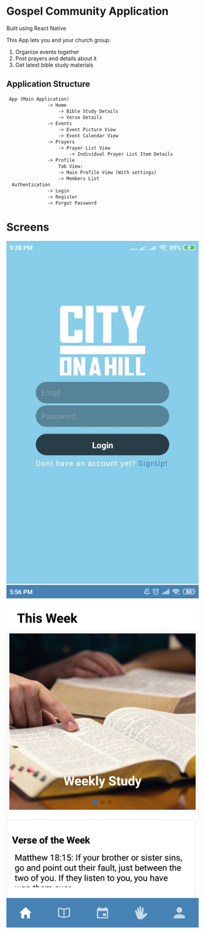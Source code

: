 # Gospel Community Application 
Built using React Native

This App lets you and your church group:
1. Organize events together
2. Post prayers and details about it
3. Get latest bible study materials

## Application Structure
```
 App (Main Application)
               -> Home
                   -> Bible Study Details 
                   -> Verse Details
               -> Events
                   -> Event Picture View
                   -> Event Calendar View
               -> Prayers
                   -> Prayer List View
                       -> Individual Prayer List Item Details
               -> Profile
                   Tab View:
                   -> Main Profile View (With settings)
                   -> Members List
  Authentication 
               -> Login
               -> Register
               -> Forgot Password
```

# Screens
<div class="container>
	<div class="row">
		<div class="col-sm">
			<img src="images/frontLoginScreen.jpg">
		</div>
		<div class="col-sm">
			<img src="images/homeScreen.png">
		</div>
	</div>
</div>
